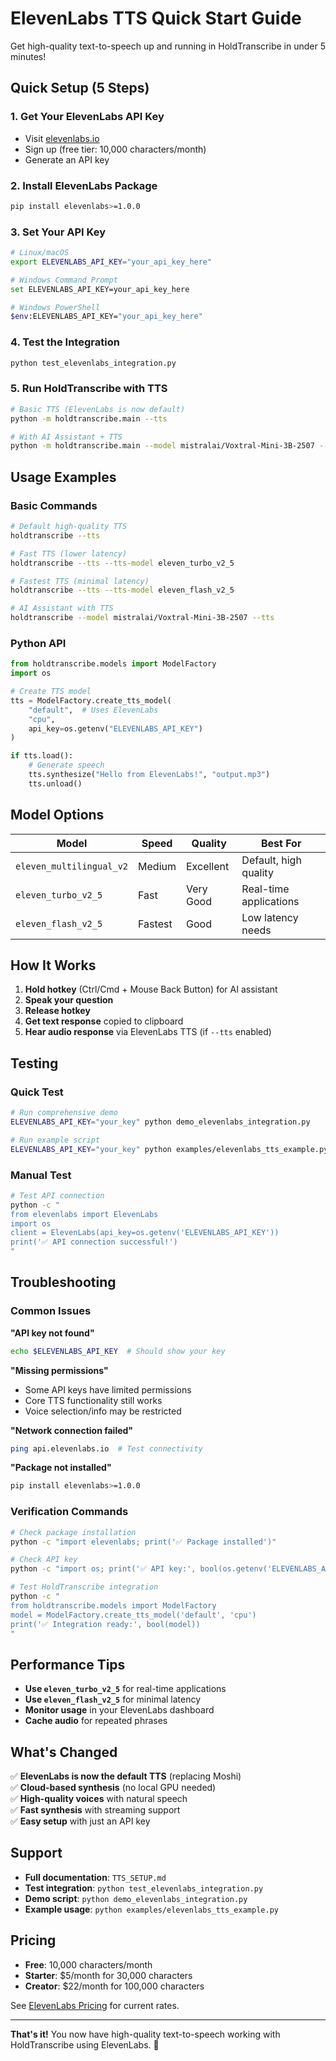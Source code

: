# ElevenLabs TTS Quick Start Guide

Get high-quality text-to-speech up and running in HoldTranscribe in under 5 minutes!

## Quick Setup (5 Steps)

### 1. Get Your ElevenLabs API Key
- Visit [elevenlabs.io](https://elevenlabs.io/app/settings/api-keys)
- Sign up (free tier: 10,000 characters/month)
- Generate an API key

### 2. Install ElevenLabs Package
```bash
pip install elevenlabs>=1.0.0
```

### 3. Set Your API Key
```bash
# Linux/macOS
export ELEVENLABS_API_KEY="your_api_key_here"

# Windows Command Prompt
set ELEVENLABS_API_KEY=your_api_key_here

# Windows PowerShell
$env:ELEVENLABS_API_KEY="your_api_key_here"
```

### 4. Test the Integration
```bash
python test_elevenlabs_integration.py
```

### 5. Run HoldTranscribe with TTS
```bash
# Basic TTS (ElevenLabs is now default)
python -m holdtranscribe.main --tts

# With AI Assistant + TTS
python -m holdtranscribe.main --model mistralai/Voxtral-Mini-3B-2507 --tts
```

## Usage Examples

### Basic Commands
```bash
# Default high-quality TTS
holdtranscribe --tts

# Fast TTS (lower latency)
holdtranscribe --tts --tts-model eleven_turbo_v2_5

# Fastest TTS (minimal latency)
holdtranscribe --tts --tts-model eleven_flash_v2_5

# AI Assistant with TTS
holdtranscribe --model mistralai/Voxtral-Mini-3B-2507 --tts
```

### Python API
```python
from holdtranscribe.models import ModelFactory
import os

# Create TTS model
tts = ModelFactory.create_tts_model(
    "default",  # Uses ElevenLabs
    "cpu", 
    api_key=os.getenv("ELEVENLABS_API_KEY")
)

if tts.load():
    # Generate speech
    tts.synthesize("Hello from ElevenLabs!", "output.mp3")
    tts.unload()
```

## Model Options

| Model | Speed | Quality | Best For |
|-------|-------|---------|----------|
| `eleven_multilingual_v2` | Medium | Excellent | Default, high quality |
| `eleven_turbo_v2_5` | Fast | Very Good | Real-time applications |
| `eleven_flash_v2_5` | Fastest | Good | Low latency needs |

## How It Works

1. **Hold hotkey** (Ctrl/Cmd + Mouse Back Button) for AI assistant
2. **Speak your question**
3. **Release hotkey**
4. **Get text response** copied to clipboard
5. **Hear audio response** via ElevenLabs TTS (if `--tts` enabled)

## Testing

### Quick Test
```bash
# Run comprehensive demo
ELEVENLABS_API_KEY="your_key" python demo_elevenlabs_integration.py

# Run example script
ELEVENLABS_API_KEY="your_key" python examples/elevenlabs_tts_example.py
```

### Manual Test
```bash
# Test API connection
python -c "
from elevenlabs import ElevenLabs
import os
client = ElevenLabs(api_key=os.getenv('ELEVENLABS_API_KEY'))
print('✅ API connection successful!')
"
```

## Troubleshooting

### Common Issues

**"API key not found"**
```bash
echo $ELEVENLABS_API_KEY  # Should show your key
```

**"Missing permissions"**
- Some API keys have limited permissions
- Core TTS functionality still works
- Voice selection/info may be restricted

**"Network connection failed"**
```bash
ping api.elevenlabs.io  # Test connectivity
```

**"Package not installed"**
```bash
pip install elevenlabs>=1.0.0
```

### Verification Commands
```bash
# Check package installation
python -c "import elevenlabs; print('✅ Package installed')"

# Check API key
python -c "import os; print('✅ API key:', bool(os.getenv('ELEVENLABS_API_KEY')))"

# Test HoldTranscribe integration
python -c "
from holdtranscribe.models import ModelFactory
model = ModelFactory.create_tts_model('default', 'cpu')
print('✅ Integration ready:', bool(model))
"
```

## Performance Tips

- **Use `eleven_turbo_v2_5`** for real-time applications
- **Use `eleven_flash_v2_5`** for minimal latency
- **Monitor usage** in your ElevenLabs dashboard
- **Cache audio** for repeated phrases

## What's Changed

✅ **ElevenLabs is now the default TTS** (replacing Moshi)  
✅ **Cloud-based synthesis** (no local GPU needed)  
✅ **High-quality voices** with natural speech  
✅ **Fast synthesis** with streaming support  
✅ **Easy setup** with just an API key  

## Support

- **Full documentation**: `TTS_SETUP.md`
- **Test integration**: `python test_elevenlabs_integration.py`
- **Demo script**: `python demo_elevenlabs_integration.py`
- **Example usage**: `python examples/elevenlabs_tts_example.py`

## Pricing

- **Free**: 10,000 characters/month
- **Starter**: $5/month for 30,000 characters  
- **Creator**: $22/month for 100,000 characters

See [ElevenLabs Pricing](https://elevenlabs.io/pricing) for current rates.

---

**That's it!** You now have high-quality text-to-speech working with HoldTranscribe using ElevenLabs. 🎉